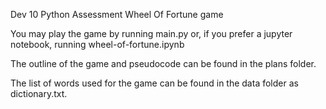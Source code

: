Dev 10 Python Assessment Wheel Of Fortune game

You may play the game by running main.py or, if you prefer a jupyter notebook, running wheel-of-fortune.ipynb

The outline of the game and pseudocode can be found in the plans folder.

The list of words used for the game can be found in the data folder as dictionary.txt.